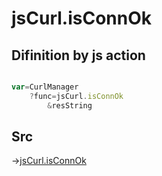 # jsCurl.isConnOk

## Difinition by js action

```js.js

var=CurlManager
	?func=jsCurl.isConnOk
		&resString
```

## Src

->[jsCurl.isConnOk](https://github.com/puutaro/CommandClick/blob/master/app/src/main/java/com/puutaro/commandclick/fragment_lib/terminal_fragment/js_interface/JsCurl.kt#L170)


